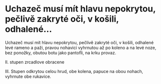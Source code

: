 # Uchazeč musí mít hlavu nepokrytou, pečlivě zakryté oči, v košili, odhalené…

Uchazeč musí mít hlavu nepokrytou, pečlivě zakryté oči, v košili, odhalené levé rameno a paži, pravou nohavici vyhrnutou až po koleno a na levé noze, bez ponožky, obutou botu jako pantofli, na krku provaz.

II. stupen zrcadlove obracene

III. Stupen odkrytou celou hrud, obe kolena, papuce na obou nohach, vyhrnute obe rukavice.
